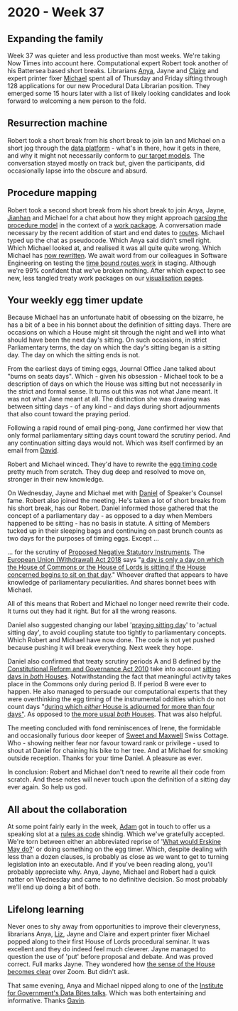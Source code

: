 # 2020 - Week 37

## Expanding the family

Week 37 was quieter and less productive than most weeks. We're taking Now Times into account here. Computational expert Robert took another of his Battersea based short breaks. Librarians [Anya](https://twitter.com/bitten_), Jayne and [Claire](https://twitter.com/tinysprite) and expert printer fixer [Michael](https://twitter.com/fantasticlife) spent all of Thursday and Friday sifting through 128 applications for our new Procedural Data Librarian position. They emerged some 15 hours later with a list of likely looking candidates and look forward to welcoming a new person to the fold.

## Resurrection machine

Robert took a short break from his short break to join Ian and Michael on a short jog through the [data platform](https://api.parliament.uk/) - what's in there, how it gets in there, and why it might not necessarily conform to [our target models](https://ukparliament.github.io/ontologies/). The conversation stayed mostly on track but, given the participants, did occasionally lapse into the obscure and absurd.

## Procedure mapping

Robert took a second short break from his short break to join Anya, Jayne, [Jianhan](https://twitter.com/jianhanzhu) and Michael for a chat about how they might approach [parsing the procedure model](https://ukparliament.github.io/ontologies/procedure/flowcharts/design-notes.html#how-is-a-procedure-map-parsed-in-the-context-of-a-work-package) in the context of a [work package](https://ukparliament.github.io/ontologies/procedure/procedure-ontology.html#d4e259). A conversation made necessary by the recent addition of start and end dates to [routes](https://ukparliament.github.io/ontologies/procedure/procedure-ontology.html#d4e164).  Michael typed up the chat as pseudocode. Which Anya said didn't smell right. Which Michael looked at, and realised it was all quite quite wrong. Which Michael has [now rewritten](https://ukparliament.github.io/ontologies/procedure/flowcharts/meta/parsing/). We await word from our colleagues in Software Engineering on testing the [time bound routes work](https://trello.com/c/CDGB80DD/57-time-bound-routes) in staging. Although we're 99% confident that we've broken nothing. After which expect to see new, less tangled treaty work packages on our [visualisation pages](https://procedures.azurewebsites.net/WorkPackages/1236/graph).

## Your weekly egg timer update

Because Michael has an unfortunate habit of obsessing on the bizarre, he has a bit of a bee in his bonnet about the definition of sitting days. There are occasions on which a House might sit through the night and well into what should have been the next day's sitting. On such occasions, in strict Parliamentary terms, the day on which the day's sitting began is a sitting day. The day on which the sitting ends is not.

From the earliest days of timing eggs, Journal Office Jane talked about "bums on seats days". Which - given his obsession - Michael took to be a description of days on which the House was sitting but not necessarily in the strict and formal sense. It turns out this was not what Jane meant. It was not what Jane meant at all. The distinction she was drawing was between sitting days - of any kind - and days during short adjournments that also count toward the praying period.

Following a rapid round of email ping-pong, Jane confirmed her view that only formal parliamentary sitting days count toward the scrutiny period. And any continuation sitting days would not. Which was itself confirmed by an email from [David](https://twitter.com/clerkly).

Robert and Michael winced. They'd have to rewrite the [egg timing code](https://github.com/fantasticlife/egg-timer) pretty much from scratch. They dug deep and resolved to move on, stronger in their new knowledge. 

On Wednesday, Jayne and Michael met with [Daniel](https://www.danielgreenberg.co.uk/) of Speaker's Counsel fame. Robert also joined the meeting. He's taken a lot of short breaks from his short break, has our Robert. Daniel informed those gathered that the concept of a parliamentary day - as opposed to a day when Members happened to be sitting - has no basis in statute. A sitting of Members tucked up in their sleeping bags and continuing on past brunch counts as two days for the purposes of timing eggs. Except ...

... for the scrutiny of [Proposed Negative Statutory Instruments](https://www.parliament.uk/site-information/glossary/proposed-negative-statutory-instrument/). The [European Union (Withdrawal) Act 2018](https://www.legislation.gov.uk/ukpga/2018/16/schedule/7/enacted) says "[a day is only a day on which the House of Commons or the House of Lords is sitting if the House concerned begins to sit on that day](https://www.legislation.gov.uk/ukpga/2018/16/schedule/7/enacted#schedule-7-paragraph-17-11)." Whoever drafted that appears to have knowledge of parliamentary peculiarities. And shares bonnet bees with Michael.

All of this means that Robert and Michael no longer need rewrite their code. It turns out they had it right. But for all the wrong reasons. 

Daniel also suggested changing our label '[praying sitting day](https://github.com/fantasticlife/egg-timer/blob/master/lib/monkey_patching/date.rb#L16)' to 'actual sitting day', to avoid coupling statute too tightly to parliamentary concepts. Which Robert and Michael have now done. The code is not yet pushed because pushing it will break everything. Next week they hope.

Daniel also confirmed that treaty scrutiny periods A and B defined by the [Constitutional Reform and Governance Act 2010](https://www.legislation.gov.uk/ukpga/2010/25/introduction) take into account [sitting days in *both* Houses](https://www.legislation.gov.uk/ukpga/2010/25/part/2#section-20-9). Notwithstanding the fact that meaningful activity takes place in the Commons only during period B. If period B were ever to happen. He also managed to persuade our computational experts that they were overthinking the egg timing of the instrumental oddities which do not count days "[during which *either* House is adjourned for more than four days"](https://www.legislation.gov.uk/ukpga/2006/51/section/19#viewLegSnippet). As opposed to [the more usual *both* Houses](https://www.legislation.gov.uk/ukpga/Geo6/9-10/36/section/7#section-7-1). That was also helpful.

The meeting concluded with fond reminiscences of Irene, the formidable and occasionally furious door keeper of [Sweet and Maxwell](https://en.wikipedia.org/wiki/Sweet_%26_Maxwell) Swiss Cottage. Who - showing neither fear nor favour toward rank or privilege - used to shout at Daniel for chaining his bike to her tree. And at Michael for smoking outside reception. Thanks for your time Daniel. A pleasure as ever. 

In conclusion: Robert and Michael don't need to rewrite all their code from scratch. And these notes will never touch upon the definition of a sitting day ever again. So help us god.

## All about the collaboration 

At some point fairly early in the week, [Adam](https://twitter.com/AdamWyner) got in touch to offer us a speaking slot at a [rules as code](https://govinsider.asia/inclusive-gov/four-things-you-should-know-about-rules-as-code/) shindig. Which we've gratefully accepted. We're torn between either an abbreviated reprise of '[What would Erskine May do?](https://smethur.st/posts/176135870)' or doing something on the egg timer. Which, despite dealing with less than a dozen clauses, is probably as close as we want to get to turning legislation into an executable. And if you've been reading along, you'll probably appreciate why. Anya, Jayne, Michael and Robert had a quick natter on Wednesday and came to no definitive decision. So most probably we'll end up doing a bit of both.
 
## Lifelong learning

Never ones to shy away from opportunities to improve their cleveryness, librarians Anya, [Liz](https://twitter.com/greensideknits), Jayne and Claire and expert printer fixer Michael popped along to their first House of Lords procedural seminar. It was excellent and they do indeed feel much cleverer. Jayne managed to question the use of 'put' before proposal and debate. And was proved correct. Full marks Jayne. They wondered how [the sense of the House becomes clear](https://publications.parliament.uk/pa/ld/ldcomp/compso2017/compso06.htm#a67) over Zoom. But didn't ask.

That same evening, Anya and Michael nipped along to one of the [Institute for Government's Data Bites talks](https://www.instituteforgovernment.org.uk/events/data-bites-13). Which was both entertaining and informative. Thanks [Gavin](https://twitter.com/GavinFreeguard).